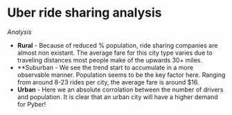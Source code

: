 **Uber ride sharing analysis**
==============================


*Analysis*

  * **Rural** - Because of reduced % population, ride sharing companies are almost non existant. The average fare for this city type varies due to traveling distances most people make of the upwards 30+ miles. 
  * **Suburban - We see the trend start to accumulate in a more observable manner. Population seems to be the key factor here. Ranging from around 8-23 rides per city, the average fare is around $16.
  * **Urban** - Here we an absolute corrolation between the number of drivers and population. It is clear that an urban city will have a higher demand for Pyber!
